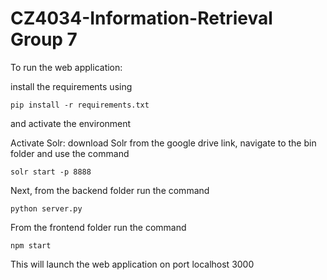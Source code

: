 ﻿# CZ4034-Information-Retrieval Group 7
 
 To run the web application:
 
install the requirements using 

``` 
pip install -r requirements.txt 
```

and activate the environment

Activate Solr:
download Solr from the google drive link, navigate to the bin folder and use the command 

``` 
solr start -p 8888 
```

Next, from the backend folder run the command

``` 
python server.py
```

From the frontend folder run the command

``` 
npm start
```

This will launch the web application on port localhost 3000

